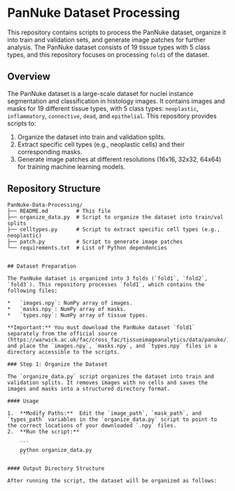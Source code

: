 # PanNuke Dataset Processing

This repository contains scripts to process the PanNuke dataset, organize it into train and validation sets, and generate image patches for further analysis. The PanNuke dataset consists of 19 tissue types with 5 class types, and this repository focuses on processing `fold1` of the dataset.

## Overview

The PanNuke dataset is a large-scale dataset for nuclei instance segmentation and classification in histology images. It contains images and masks for 19 different tissue types, with 5 class types: `neoplastic`, `inflammatory`, `connective`, `dead`, and `epithelial`. This repository provides scripts to:

1. Organize the dataset into train and validation splits.
2. Extract specific cell types (e.g., neoplastic cells) and their corresponding masks.
3. Generate image patches at different resolutions (16x16, 32x32, 64x64) for training machine learning models.

## Repository Structure

```plaintext
PanNuke-Data-Processing/
├── README.md         # This file
├── organize_data.py  # Script to organize the dataset into train/val splits
├── celltypes.py      # Script to extract specific cell types (e.g., neoplastic)
├── patch.py          # Script to generate image patches
└── requirements.txt  # List of Python dependencies


## Dataset Preparation

The PanNuke dataset is organized into 3 folds (`fold1`, `fold2`, `fold3`). This repository processes `fold1`, which contains the following files:

*   `images.npy`: NumPy array of images.
*   `masks.npy`: NumPy array of masks.
*   `types.npy`: NumPy array of tissue types.

**Important:** You must download the PanNuke dataset `fold1` separately from the official source (https://warwick.ac.uk/fac/cross_fac/tissueimageanalytics/data/panuke/)  and place the `images.npy`, `masks.npy`, and `types.npy` files in a directory accessible to the scripts.

### Step 1: Organize the Dataset

The `organize_data.py` script organizes the dataset into train and validation splits. It removes images with no cells and saves the images and masks into a structured directory format.

#### Usage

1.  **Modify Paths:**  Edit the `image_path`, `mask_path`, and `types_path` variables in the `organize_data.py` script to point to the correct locations of your downloaded `.npy` files.
2.  **Run the script:**

    ```
    python organize_data.py
    ```

#### Output Directory Structure

After running the script, the dataset will be organized as follows:


